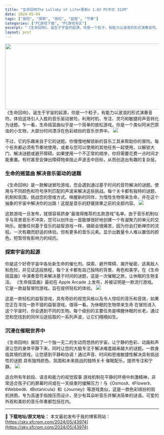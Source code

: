 ```yaml
---
title: "生命回响The Lullaby of Life+更新v 1.03 PC中文 312M"
date: 2024-05-04
tags: ["冒险", "探索", "放松", "益智", "节奏"]
categories: ["PC游戏下载", "PC游戏专区"]
excerpt: "《生命回响》，诞生于宇宙的起源，你是一个粒子，有能力以波浪的形式演奏音符。体验这场引人入胜的音乐驱动冒险，利用时机、专注、灵巧和敏捷将声音转化为谜题。乍一看，生命摇篮曲似乎是一个简单的放松游戏。你是一个类似阿米巴原虫的小生物，大部分时间漂浮在色彩缤纷的音乐世界中。 不过，它的乐趣来自于它的谜题。你慢&hellip;"
layout: post
---
```


<img class="aligncenter size-full wp-image-43972" src="https://sky.sfcrom.com/wp-content/uploads/2024/05/20240504182406-8f883.jpeg" alt="" width="1200" height="215" />
《生命回响》，诞生于宇宙的起源，你是一个粒子，有能力以波浪的形式演奏音符。体验这场引人入胜的音乐驱动冒险，利用时机、专注、灵巧和敏捷将声音转化为谜题。乍一看，生命摇篮曲似乎是一个简单的放松游戏。你是一个类似阿米巴原虫的小生物，大部分时间漂浮在色彩缤纷的音乐世界中。

<img src="https://sky.sfcrom.com/wp-content/uploads/2024/05/20240504182408-7b0f3.jpeg" />

<span>不过，它的乐趣来自于它的谜题。你慢慢地解锁新的音乐工具来帮助你的冒险。每个任务都必须有节奏地使用，或者与您可以使用的其他任务一起使用，以解锁大门、解决谜题或避开障碍。如果使用一个不正常的顺序，你将需要花费一点时间才能重置。有时甚至会弹出障碍物来阻止声波击中目标，从而创造出有趣的复杂层。</span>
<h3><span>生命的摇篮曲 解决音乐驱动的谜题</span></h3>
<span>《生命回响》是一款解谜冒险游戏，您会遇到通过基于时间的音符解决的谜题。使用与不同颜色和符号序列匹配的声波来解决这些挑战。每个关卡都有独特的谜题、机制和氛围，挑战您的思维方式。唤醒新的同伴，为惰性生物带来生命，并在这个抽象的宇宙中解决你的出路！这就是音乐的舒缓效果之前的全部内容。</span>

<img src="https://sky.sfcrom.com/wp-content/uploads/2024/05/20240504182410-279d0.jpeg" />

<span>这款游戏一旦发布，就很容易跻身“最值得推荐的五款游戏”名单。由于音乐机制似乎与背景音乐不冲突，您可以创作出一首能够很好地创建一个有凝聚力的单元的交响乐。就像任何基于音乐的益智游戏一样，搞砸会很痛苦，因为你会打断禅宗的流程。一次有趣而舒适的体验。但有更多的音乐元素。显示出数量令人难以置信的颜色。短暂但有影响力的经历。</span>
<h3><span>探索宇宙的起源</span></h3>
<span>你是这个好奇宇宙中各处新生命的催化剂。探索、避开障碍、揭开秘密、逃离敌人和危险，并见证这段旅程，每个关卡都有自己独特的背景、角色和美学。在《生命摇篮曲》中演奏音符来解决基于时间的谜题，这是一次催眠之旅，让休眠的生物复活。 《生命摇篮曲》最初在 Apple Arcade 上发布，并被证明是一款流行游戏。它是一款益智冒险游戏，旨在提供轻松的体验。</span>

<img src="https://sky.sfcrom.com/wp-content/uploads/2024/05/20240504182413-3ec04.jpeg" />

<span>这是一款轻松的益智游戏，具有奇妙的视觉风格以及令人惊叹的音乐和音效，如果您正在寻找一款不错的益智游戏，值得一看。为休眠的生物带来生命 在冒险进入这个宇宙时，你会遇到不同的生物。每个级别的主要任务是唤醒休眠的长老。通过您和您找到的同伴沿途拾取的一系列声波，让它们栩栩如生。</span>
<h3><span>沉浸在催眠世界中</span></h3>
<span>《生命回响》展现了一个独一无二的生动而悠扬的宇宙。让宁静的色彩、动画和声波让您的身体平静下来，同时让您的大脑专注于解决难度越来越大的谜题。一款身临其境的游戏，让您感到平静和协调！通过声音、时间和思维敏捷性解决具有挑战性的谜题 具有独特颜色、氛围和未来挑战的独特关卡 催眠配乐，提供专注和宁静。</span>

<img src="https://sky.sfcrom.com/wp-content/uploads/2024/05/20240504182415-626d5.jpeg" />

适合所有年龄段、语言和能力的视觉叙事 游戏机制在平静的环境中刺激精神，非常适合孩子们的屏幕时间或在一天结束时缓解压力！与《Osmos》、《Flower》、《Webbed》、《Botanicula》和《Journey》等游戏类似，这是一款色彩缤纷的街机拼图，专为高速手指按压而设计，至少有耳朵听音乐并解决简单的谜语。可爱的外观和美妙的音乐伴奏都包括在内。

---
📖 **下载地址/原文地址：** 本文最初发布于我的博客网站：[https://sky.sfcrom.com/2024/05/43974](https://sky.sfcrom.com/2024/05/43974)
